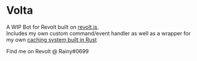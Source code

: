 # Volta

A WIP Bot for Revolt built on [revolt.js](https://revolt.js.org/).\
Includes my own custom command/event handler as well as a wrapper for my own [caching system built in Rust](https://github.com/sodium-db/sodiumdb)

Find me on Revolt @ Rainy#0699